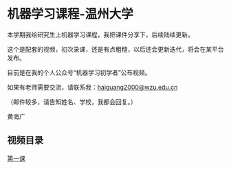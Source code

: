 
# 机器学习课程-温州大学

本学期我给研究生上机器学习课程，我把课件分享下，后续陆续更新。

这个是配套的视频，初次录课，还是有点粗糙，以后还会更新迭代，将会在某平台发布。

目前是在我的个人公众号“机器学习初学者”公布视频。

如果有老师需要交流，请联系我：haiguang2000@wzu.edu.cn

（邮件较多，请告知姓名、学校，我都会回复。）

黄海广

## 视频目录

[第一课](https://mp.weixin.qq.com/s/dnAa6JoFK2QsAOUCH972GA)

